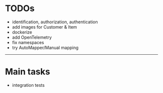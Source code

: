 # TODOs

- identification, authorization, authentication
- add images for Customer & Item
- dockerize
- add OpenTelemetry
- fix namespaces
- try AutoMapper/Manual mapping

---

# Main tasks

- integration tests